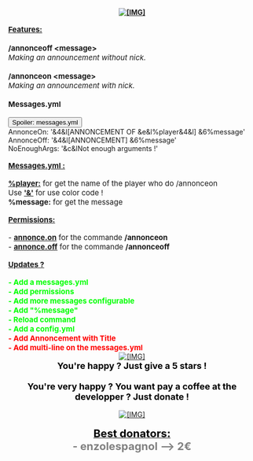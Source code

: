 <div style="text-align: center"><b><span style="text-decoration: underline"><img src="//proxy.spigotmc.org/b9568c6067cf4eaa04d9535271b08c5f19904fa0?url=http%3A%2F%2Fimg15.hostingpics.net%2Fpics%2F417720annoncement.png" class="bbCodeImage LbImage" alt="[&#x200B;IMG]" data-url="http://img15.hostingpics.net/pics/417720annoncement.png"/><br/>
</span></b>&#8203;</div><div style="text-align: left"><b><span style="text-decoration: underline"><span style="font-size: 15px">Features:</span></span></b><br/>
<span style="font-size: 15px"><br/>
<b>/annonceoff &lt;message&gt;</b><br/>
<i>Making an announcement without nick.</i><br/>
<br/>
<b>/annonceon &lt;message&gt;</b><br/>
<i>Making an announcement with nick.</i><br/>
<br/>
<b>Messages.yml</b></span><br/>
&#8203;</div>
<div class="ToggleTriggerAnchor bbCodeSpoilerContainer">
<button type="button" class="button bbCodeSpoilerButton ToggleTrigger Tooltip JsOnly" title="Click to reveal or hide spoiler" data-target="> .SpoilerTarget"><span>Spoiler: <span class="SpoilerTitle">messages.yml</span></span></button>
<div class="SpoilerTarget bbCodeSpoilerText">AnnonceOn: &#039;&amp;4&amp;l[ANNONCEMENT OF &amp;e&amp;l%player&amp;4&amp;l] &amp;6%message&#039;<br/>
AnnonceOff: &#039;&amp;4&amp;l[ANNONCEMENT] &amp;6%message&#039;<br/>
NoEnoughArgs: &#039;&amp;c&amp;lNot enough arguments !&#039;</div>
</div><div style="text-align: left"><br/>
<b><span style="text-decoration: underline"><span style="font-size: 15px">Messages.yml :<br/>
</span></span></b><br/>
<span style="font-size: 15px"><b><span style="text-decoration: underline">%player:</span></b> for get the name of the player who do /annonceon<br/>
Use <b><span style="text-decoration: underline">&#039;&amp;&#039;</span></b> for use color code !<br/>
<b>%message:</b> for get the message<br/>
</span><br/>
<b><span style="text-decoration: underline"><span style="font-size: 15px">Permissions:<br/>
</span></span></b><br/>
<span style="font-size: 15px">- <b><span style="text-decoration: underline">annonce.on</span></b> for the commande <b>/annonceon</b><br/>
- <span style="text-decoration: underline"><b>annonce.off</b></span> for the commande <b>/annonceoff</b><br/>
</span><br/>
<b><span style="text-decoration: underline"><span style="font-size: 15px">Updates ?</span></span></b><br/>
<br/>
<b><span style="font-size: 15px"><span style="color: #00ff00">- Add a messages.yml<br/>
- Add permissions<br/>
- Add more messages configurable<br/>
- Add &quot;%message&quot;<br/>
- Reload command</span></span></b><br/>
<span style="font-size: 15px"><span style="color: #00ff00"><b>- Add a config.yml</b></span><br/>
<span style="color: #ff0000"><b>- Add Annoncement with Title</b><br/>
<b>- Add multi-line on the messages.yml</b></span></span>&#8203;</div><div style="text-align: center"><a href="https://github.com/Niasio/Annoncement" target="_blank" class="externalLink" rel="nofollow"><img src="//proxy.spigotmc.org/2fa8f549f5a7e1dd1ee45b915a88861d71ddd244?url=https%3A%2F%2Fplus-sensing.omron.co.jp%2Fegg-project%2F__wp%2Fwp-content%2Fuploads%2Fgithub.png" class="bbCodeImage LbImage" alt="[&#x200B;IMG]" data-url="https://plus-sensing.omron.co.jp/egg-project/__wp/wp-content/uploads/github.png"/></a> <br/>
<span style="color: #000000"><span style="font-size: 18px"><b>You&#039;re happy ? Just give a 5 stars !</b><br/>
<br/>
<b>You&#039;re very happy ? You want pay a coffee at the developper ? Just donate !</b></span></span><br/>
<br/>
<a href="https://www.paypal.com/cgi-bin/webscr?cmd=_donations&amp;business=miel2%40libertysurf%2efr&amp;lc=GB&amp;item_name=For%20Annoncement&amp;no_note=0&amp;currency_code=EUR&amp;bn=PP%2dDonationsBF%3abtn_donateCC_LG%2egif%3aNonHostedGuest" target="_blank" class="externalLink" rel="nofollow"><img src="//proxy.spigotmc.org/2f023cb3731ea24032763740fbe9ca34e885a748?url=https%3A%2F%2Fwww.paypalobjects.com%2Fen_US%2FGB%2Fi%2Fbtn%2Fbtn_donateCC_LG.gif" class="bbCodeImage LbImage" alt="[&#x200B;IMG]" data-url="https://www.paypalobjects.com/en_US/GB/i/btn/btn_donateCC_LG.gif"/></a><br/>
<br/>
<b><b><span style="text-decoration: underline"><span style="color: #000000"><span style="font-size: 22px">Best donators:</span></span></span></b><br/>
<span style="color: rgb(255, 0, 0)"><span style="font-size: 22px"><span style="color: rgb(128, 128, 128)">- enzolespagnol --&gt; 2€</span></span></span></b>&#8203;</div>
</blockquote></article>
